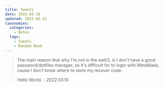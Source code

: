 ```yaml
---
title: Tweets
date: 2022-03-10
updated: 2022-03-22
taxonomies:
  categories:
    - Notes
  tags:
    - Tweets
    - Random Book
---
```


> The main reason that why I'm not in the web3, is I don't have a good password/dotfiles manager, so it's difficult for to login with MetaMask, cause I don't know where to store my recover code.

<!-- more -->

> Hello World. - 2022.03.10
